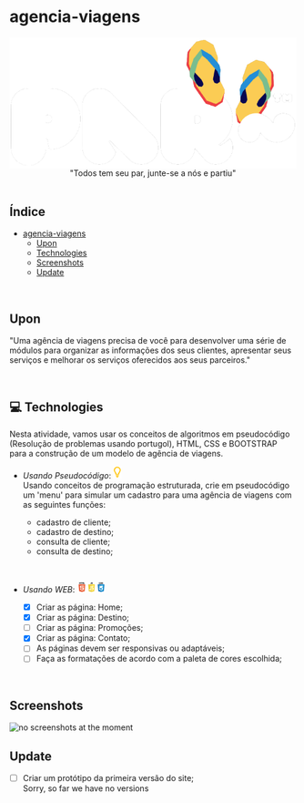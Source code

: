 # agencia-viagens

<div align="center">
<img align="center" src="/img/logo/logo-tm2.png" alt="">
<br>"Todos tem seu par, junte-se a nós e partiu"
</div>

<br>

## Índice

- [agencia-viagens](#agencia-viagens)
  - [Upon](#upon)
  - [Technologies](#-technologies)
  - [Screenshots](#screenshots)
  - [Update](#update)

<br>

## Upon

"Uma agência de viagens precisa de você para desenvolver uma série de módulos para organizar as informações dos seus clientes, apresentar seus serviços e melhorar os serviços oferecidos aos seus parceiros."

<br>

## 💻 Technologies

Nesta atividade, vamos usar os conceitos de algoritmos em pseudocódigo (Resolução de problemas usando portugol), HTML, CSS e BOOTSTRAP para a construção de um modelo de agência de viagens.

- <em>Usando Pseudocódigo</em>:  <img width="15px" src="/img/icons/portugol.png"><br>
Usando conceitos de programação estruturada, crie em pseudocódigo um 'menu' para simular um cadastro para uma agência de viagens com as seguintes funções:</div>
  
  - cadastro de cliente;
  - cadastro de destino;
  - consulta de cliente;
  - consulta de destino;

<br>

- <em>Usando WEB</em>: <img width="50px" src="/img/icons/html-js-css.png">
  
  -   [x] Criar as página: Home;
  -   [x] Criar as página: Destino;
  -   [ ] Criar as página: Promoções;
  -   [x] Criar as página: Contato;
  -   [ ] As páginas devem ser responsivas ou adaptáveis;
  -   [ ] Faça as formatações de acordo com a paleta de cores escolhida;

<br>

## Screenshots

<img width="500px" src="#" alt="no screenshots at the moment">

<br>

## Update

- [ ] Criar um protótipo da primeira versão do site;<br>
Sorry, so far we have no versions
